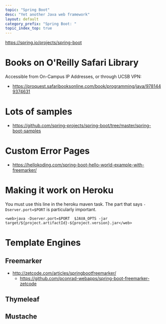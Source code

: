 ```yaml
---
topic: "Spring Boot"
desc: "Yet another Java web framework"
layout: default
category_prefix: "Spring Boot: "
topic_index_top: true
---
```


<https://spring.io/projects/spring-boot>

# Books on O'Reilly Safari Library

Accessible from On-Campus IP Addresses, or through UCSB VPN:

* <https://proquest.safaribooksonline.com/book/programming/java/9781449374631>

# Lots of samples

* <https://github.com/spring-projects/spring-boot/tree/master/spring-boot-samples>

# Custom Error Pages

* <https://hellokoding.com/spring-boot-hello-world-example-with-freemarker/>

# Making it work on Heroku

You must use this line in the heroku maven task.   The part that says `-Dserver.port=$PORT` is particularly important.

```
<web>java -Dserver.port=$PORT  $JAVA_OPTS -jar target/${project.artifactId}-${project.version}.jar</web>
```
# Template Engines

## Freemarker

* <http://zetcode.com/articles/springbootfreemarker/>
   * <https://github.com/pconrad-webapps/spring-boot-freemarker-zetcode>

## Thymeleaf


## Mustache

